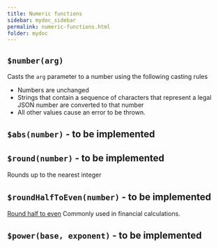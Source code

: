 ```yaml
---
title: Numeric functions
sidebar: mydoc_sidebar
permalink: numeric-functions.html
folder: mydoc
---
```


## `$number(arg)`

Casts the `arg` parameter to a number using the following casting rules
   - Numbers are unchanged
   - Strings that contain a sequence of characters that represent a legal JSON number are converted to that number
   - All other values cause an error to be thrown.

## `$abs(number)` - to be implemented

## `$round(number)` - to be implemented

Rounds up to the nearest integer

## `$roundHalfToEven(number)` - to be implemented

  [Round half to even](https://en.wikipedia.org/wiki/Rounding#Round_half_to_even) Commonly used in financial calculations.

## `$power(base, exponent)` - to be implemented

